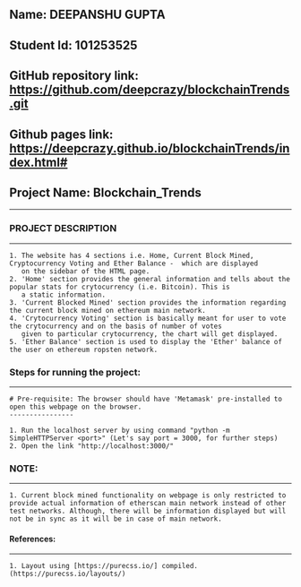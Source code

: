 ## Name:		DEEPANSHU GUPTA
## Student Id:	101253525

## GitHub repository link:	https://github.com/deepcrazy/blockchainTrends.git
## Github pages link:	https://deepcrazy.github.io/blockchainTrends/index.html#


## Project Name: Blockchain_Trends ##
-------------------------------------

### PROJECT DESCRIPTION ####
----------------------------
	1. The website has 4 sections i.e. Home, Current Block Mined, Cryptocurrency Voting and Ether Balance -  which are displayed 
	   on the sidebar of the HTML page.
	2. 'Home' section provides the general information and tells about the popular stats for crytocurrency (i.e. Bitcoin). This is
	   a static information.
	3. 'Current Blocked Mined' section provides the information regarding the current block mined on ethereum main network.
	4. 'Crytocurrency Voting' section is basically meant for user to vote the crytocurrency and on the basis of number of votes
	   given to particular crytocurrency, the chart will get displayed.
	5. 'Ether Balance' section is used to display the 'Ether' balance of the user on ethereum ropsten network.


### Steps for running the project:
----------------------------------
	
    # Pre-requisite: The browser should have 'Metamask' pre-installed to open this webpage on the browser.
    ----------------

	1. Run the localhost server by using command "python -m SimpleHTTPServer <port>" (Let's say port = 3000, for further steps)
	2. Open the link "http://localhost:3000/"


### NOTE:
---------
	1. Current block mined functionality on webpage is only restricted to provide actual information of etherscan main network instead of other test networks. Although, there will be information displayed but will not be in sync as it will be in case of main network.


#### References:
---------------
	1. Layout using [https://purecss.io/] compiled. (https://purecss.io/layouts/)
